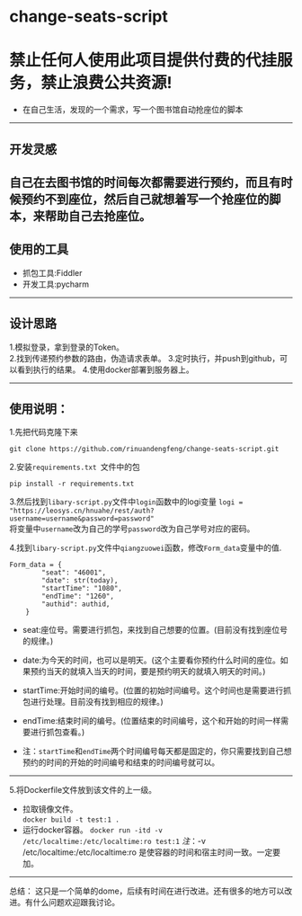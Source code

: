 # change-seats-script

# 禁止任何人使用此项目提供付费的代挂服务，禁止浪费公共资源!
- 在自己生活，发现的一个需求，写一个图书馆自动抢座位的脚本
---
## 开发灵感
自己在去图书馆的时间每次都需要进行预约，而且有时候预约不到座位，然后自己就想着写一个抢座位的脚本，来帮助自己去抢座位。
---
## 使用的工具
- 抓包工具:Fiddler
- 开发工具:pycharm

---

## 设计思路
1.模拟登录，拿到登录的Token。  
2.找到传递预约参数的路由，伪造请求表单。 
3.定时执行，并push到github，可以看到执行的结果。 
4.使用docker部署到服务器上。  

---
## 使用说明：

1.先把代码克隆下来  
```
git clone https://github.com/rinuandengfeng/change-seats-script.git
```  
2.安装```requirements.txt ```文件中的包
```
pip install -r requirements.txt
```

3.然后找到```libary-script.py```文件中```login```函数中的logi变量
```logi = "https://leosys.cn/hnuahe/rest/auth?username=username&password=password"```  
将变量中```username```改为自己的学号```password```改为自己学号对应的密码。

4.找到```libary-script.py```文件中```qiangzuowei```函数，修改```Form_data```变量中的值.  
```
Form_data = {
        "seat": "46001",
        "date": str(today),
        "startTime": "1080",
        "endTime": "1260",
        "authid": authid,
    }
```

- seat:座位号。需要进行抓包，来找到自己想要的位置。(目前没有找到座位号的规律。)  

- date:为今天的时间，也可以是明天。(这个主要看你预约什么时间的座位。如果预约当天的就填入当天的时间，要是预约明天的就填入明天的时间。)  

- startTime:开始时间的编号。(位置的初始时间编号。这个时间也是需要进行抓包进行处理。目前没有找到相应的规律。)  
- endTime:结束时间的编号。(位置结束的时间编号，这个和开始的时间一样需要进行抓包查看。)  

* 注：```startTime```和```endTime```两个时间编号每天都是固定的，你只需要找到自己想预约的时间的开始的时间编号和结束的时间编号就可以。  

---
5.将Dockerfile文件放到该文件的上一级。  
 - 拉取镜像文件。  
 ```docker build -t test:1 . ```
 - 运行docker容器。
 ``` docker run -itd -v /etc/localtime:/etc/localtime:ro test:1 ```
 *注*：-v /etc/localtime:/etc/localtime:ro 是使容器的时间和宿主时间一致。一定要加。
  
---
总结：
这只是一个简单的dome，后续有时间在进行改进。还有很多的地方可以改进。有什么问题欢迎跟我讨论。
 


